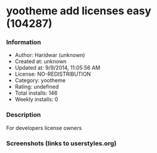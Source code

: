 # yootheme add licenses easy (104287)

### Information
- Author: Haridwar (unknown)
- Created at: unknown
- Updated at: 9/9/2014, 11:05:56 AM
- License: NO-REDISTRIBUTION
- Category: yootheme
- Rating: undefined
- Total installs: 146
- Weekly installs: 0


### Description
For developers license owners


### Screenshots (links to userstyles.org)



